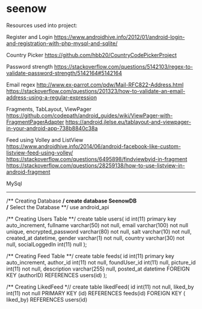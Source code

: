 # seenow


Resources used into project: 

Register and Login
https://www.androidhive.info/2012/01/android-login-and-registration-with-php-mysql-and-sqlite/


Country Picker
https://github.com/hbb20/CountryCodePickerProject

Password strength
https://stackoverflow.com/questions/5142103/regex-to-validate-password-strength/5142164#5142164

Email regex
http://www.ex-parrot.com/pdw/Mail-RFC822-Address.html
https://stackoverflow.com/questions/201323/how-to-validate-an-email-address-using-a-regular-expression

Fragments, TabLayout, ViewPager
https://github.com/codepath/android_guides/wiki/ViewPager-with-FragmentPagerAdapter
https://android.jlelse.eu/tablayout-and-viewpager-in-your-android-app-738b8840c38a

Feed using Volley and ListView
https://www.androidhive.info/2014/06/android-facebook-like-custom-listview-feed-using-volley/
https://stackoverflow.com/questions/6495898/findviewbyid-in-fragment
https://stackoverflow.com/questions/28259138/how-to-use-listview-in-android-fragment


MySql
_____


/** Creating Database **/
create database SeenowDB  
/** Select the Database **/
use android_api

/** Creating Users Table **/
create table users(
   id int(11) primary key auto_increment,
   fullname varchar(50) not null,
   email varchar(100) not null unique,
   encrypted_password varchar(80) not null,
   salt varchar(10) not null,
   created_at datetime,
   gender varchar(1) not null,
country varchar(30) not null,
socialLoggedIn int(11) null
);




/** Creating Feed Table **/
create table feeds(
id int(11) primary key auto_increment,
author_id int(11) not null,
foundUser_id int(11) null,
picture_id int(11) not null,
   description varchar(255) null,
posted_at datetime
   FOREIGN KEY (authorID) REFERENCES users(id)
);

/** Creating LikedFeed *//
create table likedFeed(
    id int(11) not null,
    liked_by int(11) not null
    PRIMARY KEY (id) REFERENCES feeds(id)
    FOREIGN KEY ( liked_by)  REFERENCES users(id)